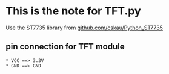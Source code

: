 # This is the note for TFT.py
Use the ST7735 library from [github.com/cskau/Python_ST7735](https://github.com/cskau/Python_ST7735)
## pin connection for TFT module
	* VCC ==> 3.3V
	* GND ==> GND
